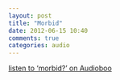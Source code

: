 ```yaml
---
layout: post
title: "Morbid"
date: 2012-06-15 10:40
comments: true
categories: audio
---
```


<div class="ab-player" data-boourl="http://audioboo.fm/boos/842314-morbid/embed"><a href="http://audioboo.fm/boos/842314-morbid">listen to &#x2018;morbid?&#x2019; on Audioboo</a></div><script type="text/javascript">(function() { var po = document.createElement("script"); po.type = "text/javascript"; po.async = true; po.src = "http://cdn.avanti247.com/cdn.static0.audioboo.fm/assets/embed.js"; var s = document.getElementsByTagName("script")[0]; s.parentNode.insertBefore(po, s); })();</script>
